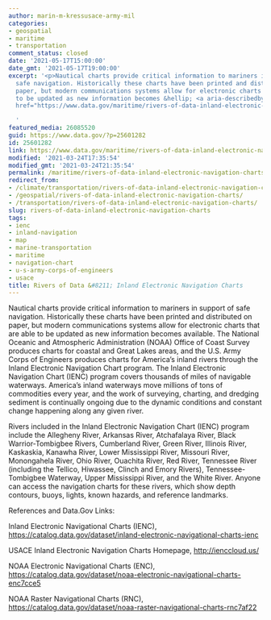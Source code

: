 ```yaml
---
author: marin-m-kressusace-army-mil
categories:
- geospatial
- maritime
- transportation
comment_status: closed
date: '2021-05-17T15:00:00'
date_gmt: '2021-05-17T19:00:00'
excerpt: '<p>Nautical charts provide critical information to mariners in support of
  safe navigation. Historically these charts have been printed and distributed on
  paper, but modern communications systems allow for electronic charts that are able
  to be updated as new information becomes &hellip; <a aria-describedby="post-title-25601282"
  href="https://www.data.gov/maritime/rivers-of-data-inland-electronic-navigation-charts/">Continued</a></p>

  '
featured_media: 26085520
guid: https://www.data.gov/?p=25601282
id: 25601282
link: https://www.data.gov/maritime/rivers-of-data-inland-electronic-navigation-charts/
modified: '2021-03-24T17:35:54'
modified_gmt: '2021-03-24T21:35:54'
permalink: /maritime/rivers-of-data-inland-electronic-navigation-charts/
redirect_from:
- /climate/transportation/rivers-of-data-inland-electronic-navigation-charts/
- /geospatial/rivers-of-data-inland-electronic-navigation-charts/
- /transportation/rivers-of-data-inland-electronic-navigation-charts/
slug: rivers-of-data-inland-electronic-navigation-charts
tags:
- ienc
- inland-navigation
- map
- marine-transportation
- maritime
- navigation-chart
- u-s-army-corps-of-engineers
- usace
title: Rivers of Data &#8211; Inland Electronic Navigation Charts
---
```

Nautical charts provide critical information to mariners in support of safe navigation. Historically these charts have been printed and distributed on paper, but modern communications systems allow for electronic charts that are able to be updated as new information becomes available. The National Oceanic and Atmospheric Administration (NOAA) Office of Coast Survey produces charts for coastal and Great Lakes areas, and the U.S. Army Corps of Engineers produces charts for America’s inland rivers through the Inland Electronic Navigation Chart program. The Inland Electronic Navigation Chart (IENC) program covers thousands of miles of navigable waterways. America’s inland waterways move millions of tons of commodities every year, and the work of surveying, charting, and dredging sediment is continually ongoing due to the dynamic conditions and constant change happening along any given river.


Rivers included in the Inland Electronic Navigation Chart (IENC) program include the Allegheny River, Arkansas River, Atchafalaya River, Black Warrior-Tombigbee Rivers, Cumberland River, Green River, Illinois River, Kaskaskia, Kanawha River, Lower Mississippi River, Missouri River, Monongahela River, Ohio River, Ouachita River, Red River, Tennessee River (including the Tellico, Hiwassee, Clinch and Emory Rivers), Tennessee-Tombigbee Waterway, Upper Mississippi River, and the White River. Anyone can access the navigation charts for these rivers, which show depth contours, buoys, lights, known hazards, and reference landmarks.


References and Data.Gov Links:


Inland Electronic Navigational Charts (IENC), https://catalog.data.gov/dataset/inland-electronic-navigational-charts-ienc


USACE Inland Electronic Navigation Charts Homepage, http://ienccloud.us/


NOAA Electronic Navigational Charts (ENC), https://catalog.data.gov/dataset/noaa-electronic-navigational-charts-enc7cce5


NOAA Raster Navigational Charts (RNC), https://catalog.data.gov/dataset/noaa-raster-navigational-charts-rnc7af22


